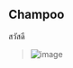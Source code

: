 ## Champoo
สวัสดี
> ![image](https://github.com/JennerTien/bigwaterlemon/blob/main/1611557925872957.gif)
